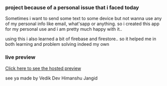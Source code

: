### project because of a personal issue that i faced today

Sometimes i want to send some text to some device but not wanna use any of my personal info like email, what'sapp or anything.
so i created this app for my personal use and i am pretty much happy with it.. 

using this i also learned a bit of firebase and firestore.. 
so it helped me in both learning and problem solving indeed my own

### live preview 
<a href="https://somewebshit.web.app">Click here to see the hosted preview</a>

see ya
made by Vedik Dev Himanshu Jangid